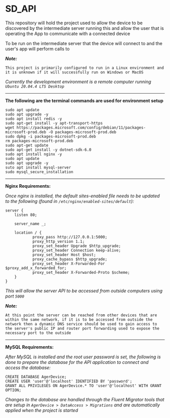 # SD_API

This repository will hold the project used to allow the device to be discovered by the intermediate server running this and allow the user
    that is operating the App to communicate with a connected device
    
To be run on the intermediate server that the device will connect to and the user's app will perform calls to

***Note:***

    This project is primarily configured to run in a Linux environment and it is unknown if it will successfully run on Windows or MacOS

*Currently the development environment is a remote computer running `Ubuntu 20.04.4 LTS Desktop`*

***

**The following are the terminal commands are used for environment setup**

    sudo apt update 
    sudo apt upgrade -y 
    sudo apt install redis -y
    sudo apt-get install -y apt-transport-https
    wget https://packages.microsoft.com/config/debian/11/packages-microsoft-prod.deb -O packages-microsoft-prod.deb 
    sudo dpkg -i packages-microsoft-prod.deb
    rm packages-microsoft-prod.deb
    sudo apt-get update
    sudo apt-get install -y dotnet-sdk-6.0
    sudo apt install nginx -y
    sudo apt update
    sudo apt upgrade -y
    suto apt install mysql-server
    sudo mysql_secure_installation

***

**Nginx Requirements:**

*Once nginx is installed, the default sites-enabled file needs to be updated to the following (found in `/etc/nginx/enabled-sites/default`):*

    server {
        listen 80;

        server_name _;

        location / {
                proxy_pass http://127.0.0.1:5000;
                proxy_http_version 1.1;
                proxy_set_header Upgrade $http_upgrade;
                proxy_set_header Connection keep-alive;
                proxy_set_header Host $host;
                proxy_cache_bypass $http_upgrade;
                proxy_set_header X-Forwarded-For $proxy_add_x_forwarded_for;
                proxy_set_header X-Forwarded-Proto $scheme;
        }
    }

*This will allow the server API to be accessed from outside computers using port `5000`*

***Note:*** 

    At this point the server can be reached from other devices that are within the same network, if it is to be accessed from outside the network then a dynamic DNS service should be used to gain access to the server's public IP and router port forwarding used to expose the necessary port to the outside

***

**MySQL Requirements:**

*After MySQL is installed and the root user password is set, the following is done to prepare the database for the API application to connect and access the database:*

    CREATE DATABASE AgerDevice;
    CREATE USER 'user'@'localhost' IDENTIFIED BY 'password';
    GRANT ALL PRIVILEGES ON AgerDevice.* TO 'user'@'localhost' WITH GRANT OPTION;

*Changes to the database are handled through the Fluent Migrator tools that are setup in `AgerDevice > DataAccess > Migrations` and are automatically applied when the project is started*
